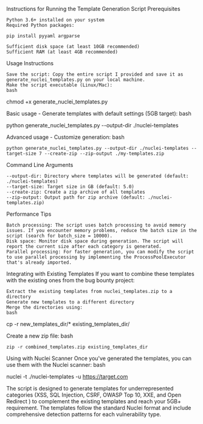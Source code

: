Instructions for Running the Template Generation Script
Prerequisites

    Python 3.6+ installed on your system
    Required Python packages:

    pip install pyyaml argparse

    Sufficient disk space (at least 10GB recommended)
    Sufficient RAM (at least 4GB recommended)

Usage Instructions

    Save the script: Copy the entire script I provided and save it as generate_nuclei_templates.py on your local machine.
    Make the script executable (Linux/Mac):
    bash

chmod +x generate_nuclei_templates.py

Basic usage - Generate templates with default settings (5GB target):
bash

python generate_nuclei_templates.py --output-dir ./nuclei-templates

Advanced usage - Customize generation:
bash

    python generate_nuclei_templates.py --output-dir ./nuclei-templates --target-size 7 --create-zip --zip-output ./my-templates.zip

Command Line Arguments

    --output-dir: Directory where templates will be generated (default: ./nuclei-templates)
    --target-size: Target size in GB (default: 5.0)
    --create-zip: Create a zip archive of all templates
    --zip-output: Output path for zip archive (default: ./nuclei-templates.zip)

Performance Tips

    Batch processing: The script uses batch processing to avoid memory issues. If you encounter memory problems, reduce the batch size in the script (search for batch_size = 10000).
    Disk space: Monitor disk space during generation. The script will report the current size after each category is generated.
    Parallel processing: For faster generation, you can modify the script to use parallel processing by implementing the ProcessPoolExecutor that's already imported.

Integrating with Existing Templates
If you want to combine these templates with the existing ones from the bug bounty project:

    Extract the existing templates from nuclei_templates.zip to a directory
    Generate new templates to a different directory
    Merge the directories using:
    bash

cp -r new_templates_dir/* existing_templates_dir/

Create a new zip file:
bash

    zip -r combined_templates.zip existing_templates_dir

Using with Nuclei Scanner
Once you've generated the templates, you can use them with the Nuclei scanner:
bash

nuclei -t ./nuclei-templates -u https://target.com

The script is designed to generate templates for underrepresented categories (XSS, SQL Injection, CSRF, OWASP Top 10, XXE, and Open Redirect ) to complement the existing templates and reach your 5GB+ requirement. The templates follow the standard Nuclei format and include comprehensive detection patterns for each vulnerability type.
